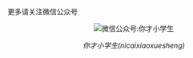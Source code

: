 更多请关注微信公众号
<p align="center">
  <img src="https://camo.githubusercontent.com/f6ba1f96a19832080b7d2cb0eb37644f5c734aee/687474703a2f2f7777772e71746269672e636f6d2f61626f75742f696e6465782f6d795f7172636f64652e6a7067" alt="微信公众号:你才小学生">
  <p align="center"><em>你才小学生(nicaixiaoxuesheng)</em></p>
</p>
